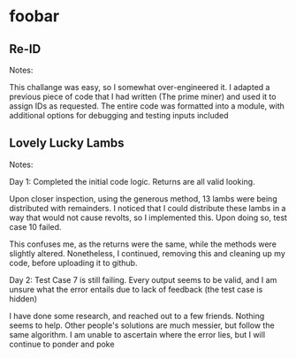 # foobar

## Re-ID
Notes:

This challange was easy, so I somewhat over-engineered it. I adapted a previous piece of code
that I had written (The prime miner) and used it to assign IDs as requested. The entire code was
formatted into a module, with additional options for debugging and testing inputs included

## Lovely Lucky Lambs
Notes:

Day 1: Completed the initial code logic. Returns are all valid looking.

Upon closer inspection, using the generous method, 13 lambs were being distributed with remainders.
I noticed that I could distribute these lambs in a way that would not cause revolts, so I implemented this.
Upon doing so, test case 10 failed.

This confuses me, as the returns were the same, while the methods were slightly altered. 
Nonetheless, I continued, removing this and cleaning up my code, before uploading it to github.

Day 2: Test Case 7 is still failing. Every output seems to be valid, and I am unsure what the
error entails due to lack of feedback (the test case is hidden)

I have done some research, and reached out to a few friends. Nothing seems to help. Other people's
solutions are much messier, but follow the same algorithm. I am unable to ascertain where the error
lies, but I will continue to ponder and poke